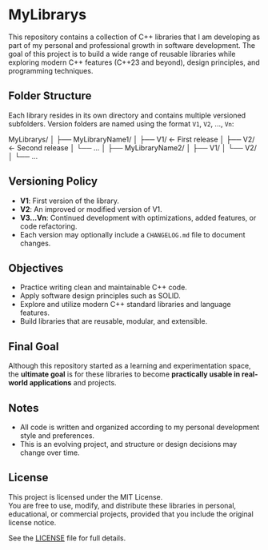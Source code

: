 # MyLibrarys

This repository contains a collection of C++ libraries that I am developing as part of my personal and professional growth in software development. The goal of this project is to build a wide range of reusable libraries while exploring modern C++ features (C++23 and beyond), design principles, and programming techniques.

## Folder Structure

Each library resides in its own directory and contains multiple versioned subfolders. Version folders are named using the format `V1`, `V2`, ..., `Vn`:

MyLibrarys/
│
├── MyLibraryName1/
│ ├── V1/ ← First release
│ ├── V2/ ← Second release
│ └── ...
│
├── MyLibraryName2/
│ ├── V1/
│ └── V2/
│
└── ...

## Versioning Policy

- **V1**: First version of the library.
- **V2**: An improved or modified version of V1.
- **V3...Vn**: Continued development with optimizations, added features, or code refactoring.
- Each version may optionally include a `CHANGELOG.md` file to document changes.

## Objectives

- Practice writing clean and maintainable C++ code.
- Apply software design principles such as SOLID.
- Explore and utilize modern C++ standard libraries and language features.
- Build libraries that are reusable, modular, and extensible.

## Final Goal

Although this repository started as a learning and experimentation space, the **ultimate goal** is for these libraries to become **practically usable in real-world applications** and projects.

## Notes

- All code is written and organized according to my personal development style and preferences.
- This is an evolving project, and structure or design decisions may change over time.

## License

This project is licensed under the MIT License.  
You are free to use, modify, and distribute these libraries in personal, educational, or commercial projects, provided that you include the original license notice.

See the [LICENSE](./LICENSE) file for full details.
